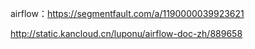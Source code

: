 airflow：https://segmentfault.com/a/1190000039923621

http://static.kancloud.cn/luponu/airflow-doc-zh/889658

